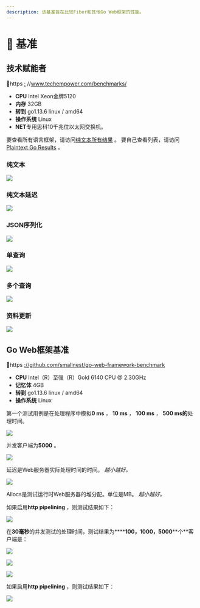 ```yaml
---
description: 该基准旨在比较Fiber和其他Go Web框架的性能。
---
```


# 🤖 基准

## 技术赋能者

🔗https [:](https://www.techempower.com/benchmarks/) //www.techempower.com/benchmarks/

* **CPU** Intel Xeon金牌5120
* **内存** 32GB
* **转到** go1.13.6 linux / amd64
* **操作系统** Linux
* **NET**专用思科10千兆位以太网交换机。

要查看所有语言框架，请访问[纯文本所有结果](https://www.techempower.com/benchmarks/#section=test&runid=350f0783-cc9b-4259-9831-28987799782a&hw=ph&test=plaintext) 。 要自己查看列表，请访问[Plaintext Go Results](https://www.techempower.com/benchmarks/#section=test&runid=350f0783-cc9b-4259-9831-28987799782a&hw=ph&test=plaintext&l=zijocf-1r) 。

### 纯文本

![](https://raw.githubusercontent.com/gofiber/docs/master/.gitbook/assets/techempower-plaintext.png)

### 纯文本延迟

![](https://raw.githubusercontent.com/gofiber/docs/master/.gitbook/assets/techempower-plaintext-latency.png)

### JSON序列化

![](https://raw.githubusercontent.com/gofiber/docs/master/.gitbook/assets/techempower-json.png)

### 单查询

![](https://raw.githubusercontent.com/gofiber/docs/master/.gitbook/assets/techempower-single-query.png)

### 多个查询

![](https://raw.githubusercontent.com/gofiber/docs/master/.gitbook/assets/techempower-multiple-queries.png)

### 资料更新

![](https://raw.githubusercontent.com/gofiber/docs/master/.gitbook/assets/techempower-updates.png)

## Go Web框架基准

🔗https [://github.com/smallnest/go-web-framework-benchmark](https://github.com/smallnest/go-web-framework-benchmark)

* **CPU** Intel（R）至强（R）Gold 6140 CPU @ 2.30GHz
* **记忆体** 4GB
* **转到** go1.13.6 linux / amd64
* **操作系统** Linux

第一个测试用例是在处理程序中模拟**0 ms** ， **10 ms** ， **100 ms** ， **500 ms的**处理时间。

![](https://raw.githubusercontent.com/gofiber/docs/master/.gitbook/assets/benchmark.png)

并发客户端为**5000** 。

![](https://raw.githubusercontent.com/gofiber/docs/master/.gitbook/assets/benchmark_latency.png)

延迟是Web服务器实际处理时间的时间。 _越小越好。_

![](https://raw.githubusercontent.com/gofiber/docs/master/.gitbook/assets/benchmark_alloc.png)

Allocs是测试运行时Web服务器的堆分配。单位是MB。 _越小越好。_

如果启用**http pipelining** ，则测试结果如下：

![](https://raw.githubusercontent.com/gofiber/docs/master/.gitbook/assets/benchmark-pipeline.png)

在**30毫秒**的并发测试的处理时间，测试结果为**\*\***100，1000，5000**\*\*个**客户端是：

![](https://raw.githubusercontent.com/gofiber/docs/master/.gitbook/assets/concurrency.png)

![](https://raw.githubusercontent.com/gofiber/docs/master/.gitbook/assets/concurrency_latency.png)

![](https://raw.githubusercontent.com/gofiber/docs/master/.gitbook/assets/concurrency_alloc.png)

如果启用**http pipelining** ，则测试结果如下：

![](https://raw.githubusercontent.com/gofiber/docs/master/.gitbook/assets/concurrency-pipeline.png)

